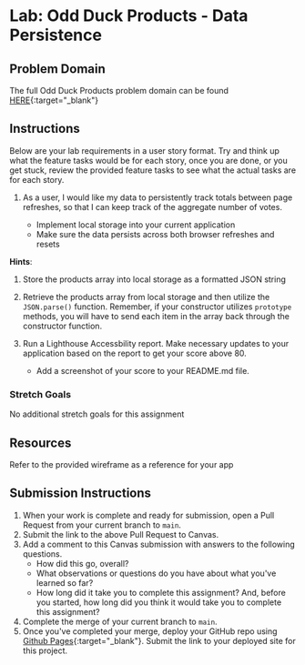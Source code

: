# Lab: Odd Duck Products - Data Persistence

## Problem Domain

The full Odd Duck Products problem domain can be found [HERE](https://codefellows.github.io/code-201-guide/curriculum/class-11/lab/){:target="\_blank"}

## Instructions

Below are your lab requirements in a user story format. Try and think up what the feature tasks would be for each story, once you are done, or you get stuck, review the provided feature tasks to see what the actual tasks are for each story.

1. As a user, I would like my data to persistently track totals between page refreshes, so that I can keep track of the aggregate number of votes.

   - Implement local storage into your current application
   - Make sure the data persists across both browser refreshes and resets

**Hints**:

1. Store the products array into local storage as a formatted JSON string
1. Retrieve the products array from local storage and then utilize the `JSON.parse()` function. Remember, if your constructor utilizes `prototype` methods, you will have to send each item in the array back through the constructor function.

1. Run a Lighthouse Accessbility report. Make necessary updates to your application based on the report to get your score above 80.

   - Add a screenshot of your score to your README.md file.

### Stretch Goals

No additional stretch goals for this assignment

## Resources

Refer to the provided wireframe as a reference for your app

## Submission Instructions

1. When your work is complete and ready for submission, open a Pull Request from your current branch to `main`.
1. Submit the link to the above Pull Request to Canvas.
1. Add a comment to this Canvas submission with answers to the following questions.
   - How did this go, overall?
   - What observations or questions do you have about what you've learned so far?
   - How long did it take you to complete this assignment? And, before you started, how long did you think it would take you to complete this assignment?
1. Complete the merge of your current branch to `main`.
1. Once you've completed your merge, deploy your GitHub repo using [Github Pages](https://docs.github.com/en/pages/getting-started-with-github-pages/creating-a-github-pages-site#creating-your-site){:target="\_blank"}. Submit the link to your deployed site for this project.
